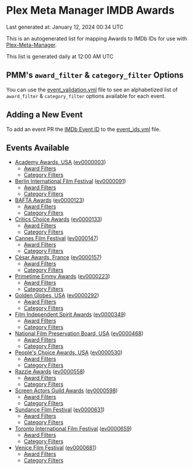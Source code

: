 # Plex Meta Manager IMDB Awards

Last generated at: January 12, 2024 00:34 UTC

This is an autogenerated list for mapping Awards to IMDb IDs for use with [Plex-Meta-Manager](https://github.com/meisnate12/Plex-Meta-Manager).

This list is generated daily at 12:00 AM UTC 

## PMM's `award_filter` & `category_filter` Options

You can use the [event_validation.yml](https://github.com/meisnate12/PMM-IMDb-Awards/blob/master/event_validation.yml) file to see an alphabetized list of `award_filter` & `category_filter` options available for each event.

## Adding a New Event

To add an event PR the [IMDb Event ID](https://www.imdb.com/event/all/) to the [event_ids.yml](https://github.com/meisnate12/PMM-IMDb-Awards/blob/master/event_ids.yml) file.

## Events Available

* [Academy Awards, USA](https://www.imdb.com/event/ev0000003) ([ev0000003](https://github.com/meisnate12/PMM-IMDb-Awards/blob/master/event_validation.yml#L1))
  * [Award Filters](https://github.com/meisnate12/PMM-IMDb-Awards/blob/master/event_validation.yml#L6)
  * [Category Filters](https://github.com/meisnate12/PMM-IMDb-Awards/blob/master/event_validation.yml#L14)
* [Berlin International Film Festival](https://www.imdb.com/event/ev0000091) ([ev0000091](https://github.com/meisnate12/PMM-IMDb-Awards/blob/master/event_validation.yml#L148))
  * [Award Filters](https://github.com/meisnate12/PMM-IMDb-Awards/blob/master/event_validation.yml#L152)
  * [Category Filters](https://github.com/meisnate12/PMM-IMDb-Awards/blob/master/event_validation.yml#L341)
* [BAFTA Awards](https://www.imdb.com/event/ev0000123) ([ev0000123](https://github.com/meisnate12/PMM-IMDb-Awards/blob/master/event_validation.yml#L609))
  * [Award Filters](https://github.com/meisnate12/PMM-IMDb-Awards/blob/master/event_validation.yml#L614)
  * [Category Filters](https://github.com/meisnate12/PMM-IMDb-Awards/blob/master/event_validation.yml#L646)
* [Critics Choice Awards](https://www.imdb.com/event/ev0000133) ([ev0000133](https://github.com/meisnate12/PMM-IMDb-Awards/blob/master/event_validation.yml#L1127))
  * [Award Filters](https://github.com/meisnate12/PMM-IMDb-Awards/blob/master/event_validation.yml#L1130)
  * [Category Filters](https://github.com/meisnate12/PMM-IMDb-Awards/blob/master/event_validation.yml#L1135)
* [Cannes Film Festival](https://www.imdb.com/event/ev0000147) ([ev0000147](https://github.com/meisnate12/PMM-IMDb-Awards/blob/master/event_validation.yml#L1236))
  * [Award Filters](https://github.com/meisnate12/PMM-IMDb-Awards/blob/master/event_validation.yml#L1241)
  * [Category Filters](https://github.com/meisnate12/PMM-IMDb-Awards/blob/master/event_validation.yml#L1403)
* [César Awards, France](https://www.imdb.com/event/ev0000157) ([ev0000157](https://github.com/meisnate12/PMM-IMDb-Awards/blob/master/event_validation.yml#L1627))
  * [Award Filters](https://github.com/meisnate12/PMM-IMDb-Awards/blob/master/event_validation.yml#L1630)
  * [Category Filters](https://github.com/meisnate12/PMM-IMDb-Awards/blob/master/event_validation.yml#L1635)
* [Primetime Emmy Awards](https://www.imdb.com/event/ev0000223) ([ev0000223](https://github.com/meisnate12/PMM-IMDb-Awards/blob/master/event_validation.yml#L1692))
  * [Award Filters](https://github.com/meisnate12/PMM-IMDb-Awards/blob/master/event_validation.yml#L1697)
  * [Category Filters](https://github.com/meisnate12/PMM-IMDb-Awards/blob/master/event_validation.yml#L1704)
* [Golden Globes, USA](https://www.imdb.com/event/ev0000292) ([ev0000292](https://github.com/meisnate12/PMM-IMDb-Awards/blob/master/event_validation.yml#L2905))
  * [Award Filters](https://github.com/meisnate12/PMM-IMDb-Awards/blob/master/event_validation.yml#L2910)
  * [Category Filters](https://github.com/meisnate12/PMM-IMDb-Awards/blob/master/event_validation.yml#L2918)
* [Film Independent Spirit Awards](https://www.imdb.com/event/ev0000349) ([ev0000349](https://github.com/meisnate12/PMM-IMDb-Awards/blob/master/event_validation.yml#L3084))
  * [Award Filters](https://github.com/meisnate12/PMM-IMDb-Awards/blob/master/event_validation.yml#L3087)
  * [Category Filters](https://github.com/meisnate12/PMM-IMDb-Awards/blob/master/event_validation.yml#L3096)
* [National Film Preservation Board, USA](https://www.imdb.com/event/ev0000468) ([ev0000468](https://github.com/meisnate12/PMM-IMDb-Awards/blob/master/event_validation.yml#L3136))
  * [Award Filters](https://github.com/meisnate12/PMM-IMDb-Awards/blob/master/event_validation.yml#L3139)
  * [Category Filters](https://github.com/meisnate12/PMM-IMDb-Awards/blob/master/event_validation.yml#L3141)
* [People's Choice Awards, USA](https://www.imdb.com/event/ev0000530) ([ev0000530](https://github.com/meisnate12/PMM-IMDb-Awards/blob/master/event_validation.yml#L3144))
  * [Award Filters](https://github.com/meisnate12/PMM-IMDb-Awards/blob/master/event_validation.yml#L3147)
  * [Category Filters](https://github.com/meisnate12/PMM-IMDb-Awards/blob/master/event_validation.yml#L3150)
* [Razzie Awards](https://www.imdb.com/event/ev0000558) ([ev0000558](https://github.com/meisnate12/PMM-IMDb-Awards/blob/master/event_validation.yml#L3350))
  * [Award Filters](https://github.com/meisnate12/PMM-IMDb-Awards/blob/master/event_validation.yml#L3353)
  * [Category Filters](https://github.com/meisnate12/PMM-IMDb-Awards/blob/master/event_validation.yml#L3358)
* [Screen Actors Guild Awards](https://www.imdb.com/event/ev0000598) ([ev0000598](https://github.com/meisnate12/PMM-IMDb-Awards/blob/master/event_validation.yml#L3398))
  * [Award Filters](https://github.com/meisnate12/PMM-IMDb-Awards/blob/master/event_validation.yml#L3401)
  * [Category Filters](https://github.com/meisnate12/PMM-IMDb-Awards/blob/master/event_validation.yml#L3403)
* [Sundance Film Festival](https://www.imdb.com/event/ev0000631) ([ev0000631](https://github.com/meisnate12/PMM-IMDb-Awards/blob/master/event_validation.yml#L3429))
  * [Award Filters](https://github.com/meisnate12/PMM-IMDb-Awards/blob/master/event_validation.yml#L3432)
  * [Category Filters](https://github.com/meisnate12/PMM-IMDb-Awards/blob/master/event_validation.yml#L3479)
* [Toronto International Film Festival](https://www.imdb.com/event/ev0000659) ([ev0000659](https://github.com/meisnate12/PMM-IMDb-Awards/blob/master/event_validation.yml#L3580))
  * [Award Filters](https://github.com/meisnate12/PMM-IMDb-Awards/blob/master/event_validation.yml#L3583)
  * [Category Filters](https://github.com/meisnate12/PMM-IMDb-Awards/blob/master/event_validation.yml#L3633)
* [Venice Film Festival](https://www.imdb.com/event/ev0000681) ([ev0000681](https://github.com/meisnate12/PMM-IMDb-Awards/blob/master/event_validation.yml#L3703))
  * [Award Filters](https://github.com/meisnate12/PMM-IMDb-Awards/blob/master/event_validation.yml#L3708)
  * [Category Filters](https://github.com/meisnate12/PMM-IMDb-Awards/blob/master/event_validation.yml#L4041)
